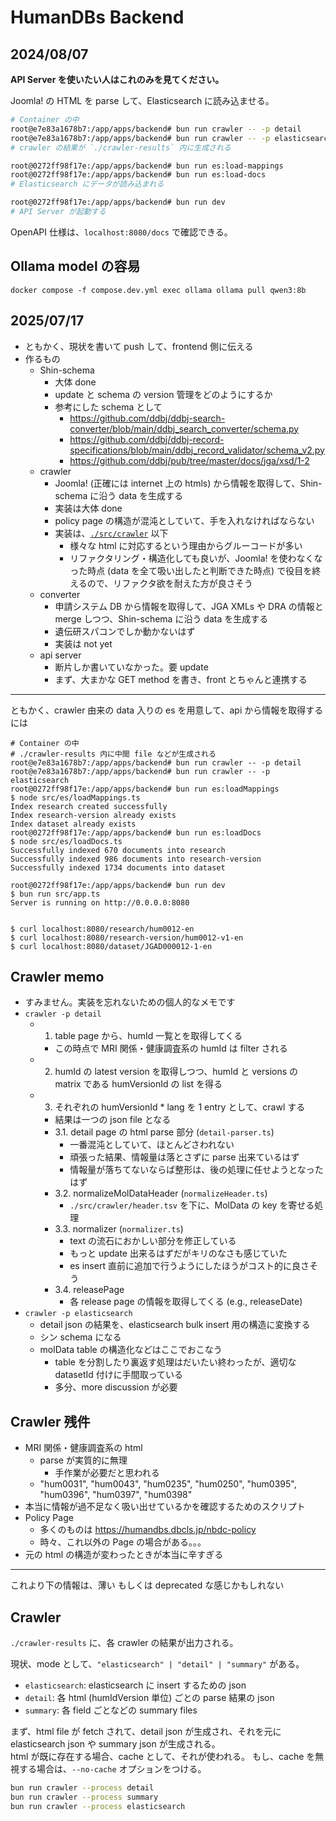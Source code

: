 # HumanDBs Backend

## 2024/08/07

**API Server を使いたい人はこれのみを見てください。**

Joomla! の HTML を parse して、Elasticsearch に読み込ませる。

```bash
# Container の中
root@e7e83a1678b7:/app/apps/backend# bun run crawler -- -p detail
root@e7e83a1678b7:/app/apps/backend# bun run crawler -- -p elasticsearch
# crawler の結果が `./crawler-results` 内に生成される

root@0272ff98f17e:/app/apps/backend# bun run es:load-mappings
root@0272ff98f17e:/app/apps/backend# bun run es:load-docs
# Elasticsearch にデータが読み込まれる

root@0272ff98f17e:/app/apps/backend# bun run dev
# API Server が起動する
```

OpenAPI 仕様は、`localhost:8080/docs` で確認できる。

## Ollama model の容易

```
docker compose -f compose.dev.yml exec ollama ollama pull qwen3:8b
```

## 2025/07/17

- ともかく、現状を書いて push して、frontend 側に伝える
- 作るもの
  - Shin-schema
    - 大体 done
    - update と schema の version 管理をどのようにするか
    - 参考にした schema として
      - <https://github.com/ddbj/ddbj-search-converter/blob/main/ddbj_search_converter/schema.py>
      - <https://github.com/ddbj/ddbj-record-specifications/blob/main/ddbj_record_validator/schema_v2.py>
      - <https://github.com/ddbj/pub/tree/master/docs/jga/xsd/1-2>
  - crawler
    - Joomla! (正確には internet 上の htmls) から情報を取得して、Shin-schema に沿う data を生成する
    - 実装は大体 done
    - policy page の構造が混沌としていて、手を入れなければならない
    - 実装は、[`./src/crawler`](./src/crawler) 以下
      - 様々な html に対応するという理由からグルーコードが多い
      - リファクタリング・構造化しても良いが、Joomla! を使わなくなった時点 (data を全て吸い出したと判断できた時点) で役目を終えるので、リファクタ欲を耐えた方が良さそう
  - converter
    - 申請システム DB から情報を取得して、JGA XMLs や DRA の情報と merge しつつ、Shin-schema に沿う data を生成する
    - 遺伝研スパコンでしか動かないはず
    - 実装は not yet
  - api server
    - 断片しか書いていなかった。要 update
    - まず、大まかな GET method を書き、front とちゃんと連携する

---

ともかく、crawler 由来の data 入りの es を用意して、api から情報を取得するには

```
# Container の中
# ./crawler-results 内に中間 file などが生成される
root@e7e83a1678b7:/app/apps/backend# bun run crawler -- -p detail
root@e7e83a1678b7:/app/apps/backend# bun run crawler -- -p elasticsearch
root@0272ff98f17e:/app/apps/backend# bun run es:loadMappings
$ node src/es/loadMappings.ts
Index research created successfully
Index research-version already exists
Index dataset already exists
root@0272ff98f17e:/app/apps/backend# bun run es:loadDocs
$ node src/es/loadDocs.ts
Successfully indexed 670 documents into research
Successfully indexed 986 documents into research-version
Successfully indexed 1734 documents into dataset

root@0272ff98f17e:/app/apps/backend# bun run dev        
$ bun run src/app.ts
Server is running on http://0.0.0.0:8080


$ curl localhost:8080/research/hum0012-en
$ curl localhost:8080/research-version/hum0012-v1-en
$ curl localhost:8080/dataset/JGAD000012-1-en
```

## Crawler memo

- すみません。実装を忘れないための個人的なメモです
- `crawler -p detail`
  - 1. table page から、humId 一覧とを取得してくる
    - この時点で MRI 関係・健康調査系の humId は filter される
  - 2. humId の latest version を取得しつつ、humId と versions の matrix である humVersionId の list を得る
  - 3. それぞれの humVersionId * lang を 1 entry として、crawl する
    - 結果は一つの json file となる
    - 3.1. detail page の html parse 部分 (`detail-parser.ts`)
      - 一番混沌としていて、ほとんどさわれない
      - 頑張った結果、情報量は落とさずに parse 出来ているはず
      - 情報量が落ちてないならば整形は、後の処理に任せようとなったはず
    - 3.2. normalizeMolDataHeader (`normalizeHeader.ts`)
      - `./src/crawler/header.tsv` を下に、MolData の key を寄せる処理
    - 3.3. normalizer (`normalizer.ts`)
      - text の流石におかしい部分を修正している
      - もっと update 出来るはずだがキリのなさも感じていた
      - es insert 直前に追加で行うようにしたほうがコスト的に良さそう
    - 3.4. releasePage
      - 各 release page の情報を取得してくる (e.g., releaseDate)
- `crawler -p elasticsearch`
  - detail json の結果を、elasticsearch bulk insert 用の構造に変換する
  - シン schema になる
  - molData table の構造化などはここでおこなう
    - table を分割したり裏返す処理はだいたい終わったが、適切な datasetId 付けに手間取っている
    - 多分、more discussion が必要

## Crawler 残件

- MRI 関係・健康調査系の html
  - parse が実質的に無理
    - 手作業が必要だと思われる
  - "hum0031", "hum0043", "hum0235", "hum0250", "hum0395", "hum0396", "hum0397", "hum0398"
- 本当に情報が過不足なく吸い出せているかを確認するためのスクリプト
- Policy Page
  - 多くのものは <https://humandbs.dbcls.jp/nbdc-policy>
  - 時々、これ以外の Page の場合がある。。。
- 元の html の構造が変わったときが本当に辛すぎる

---

これより下の情報は、薄い もしくは deprecated な感じかもしれない

## Crawler

`./crawler-results` に、各 crawler の結果が出力される。

現状、mode として、`"elasticsearch" | "detail" | "summary"` がある。

- `elasticsearch`: elasticsearch に insert するための json
- `detail`: 各 html (humIdVersion 単位) ごとの parse 結果の json
- `summary`: 各 field ごとなどの summary files

まず、html file が fetch されて、detail json が生成され、それを元に elasticsearch json や summary json が生成される。  
html が既に存在する場合、cache として、それが使われる。
もし、cache を無視する場合は、`--no-cache` オプションをつける。

```bash
bun run crawler --process detail
bun run crawler --process summary
bun run crawler --process elasticsearch
```

